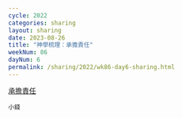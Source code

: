 ```yaml
---
cycle: 2022
categories: sharing
layout: sharing
date: 2023-08-26
title: "神學梳理：承擔責任"
weekNum: 86
dayNum: 6
permalink: /sharing/2022/wk86-day6-sharing.html
---
```


[承擔責任](https://eccseattle.github.io/media/sharing/2022/wk086/2023-08-26-bin.m4a)

`小錢`
